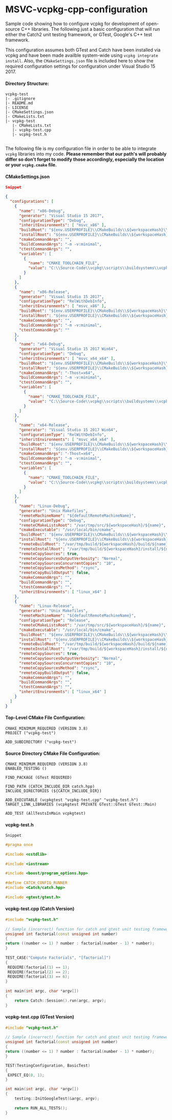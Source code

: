 

# MSVC-vcpkg-cpp-configuration

Sample code showing how to configure vcpkg for development of open-source C++ libraries. The following just a basic configuration that will run either the Catch2 unit testing framework, or GTest, Google's C++ test framework.

This configuration assumes both GTest and Catch have been installed via vcpkg and have been made availble system-wide using ```vcpkg integrate install```. Also, the ```CMakeSettings.json``` file is included here to show the required configuration settings for configuration under Visual Studio 15 2017.

#### Directory Structure:
```
vcpkg-test
|- .gitignore
|- README.md
|- LICENSE
|- CMakeSettings.json
|- CMakeLists.txt
|- vcpkg-test
   |- CMakeLists.txt
   |- vcpkg-test.cpp
   |- vcpkg-test.h
    
```

The following file is my configuration file in order to be able to integrate `vcpkg` libraries into my code. <b>Please remember that our path's will probably differ so don't forget to modify those accordingly, especially the location or your `vcpkg.cmake` file.</b>



#### CMakeSettings.json
```json
Snippet

{
  "configurations": [
    {
      "name": "x86-Debug",
      "generator": "Visual Studio 15 2017",
      "configurationType": "Debug",
      "inheritEnvironments": [ "msvc_x86" ],
      "buildRoot": "${env.USERPROFILE}\\CMakeBuilds\\${workspaceHash}\\build\\${name}",
      "installRoot": "${env.USERPROFILE}\\CMakeBuilds\\${workspaceHash}\\install\\${name}",
      "cmakeCommandArgs": "",
      "buildCommandArgs": "-m -v:minimal",
      "ctestCommandArgs": "",
      "variables": [
        {
          "name": "CMAKE_TOOLCHAIN_FILE",
          "value": "C:\\Source-Code\\vcpkg\\scripts\\buildsystems\\vcpkg.cmake"
        }
      ] 
    },
    {
      "name": "x86-Release",
      "generator": "Visual Studio 15 2017",
      "configurationType": "RelWithDebInfo",
      "inheritEnvironments": [ "msvc_x86" ],
      "buildRoot": "${env.USERPROFILE}\\CMakeBuilds\\${workspaceHash}\\build\\${name}",
      "installRoot": "${env.USERPROFILE}\\CMakeBuilds\\${workspaceHash}\\install\\${name}",
      "cmakeCommandArgs": "",
      "buildCommandArgs": "-m -v:minimal",
      "ctestCommandArgs": ""
    },
    {
      "name": "x64-Debug",
      "generator": "Visual Studio 15 2017 Win64",
      "configurationType": "Debug",
      "inheritEnvironments": [ "msvc_x64_x64" ],
      "buildRoot": "${env.USERPROFILE}\\CMakeBuilds\\${workspaceHash}\\build\\${name}",
      "installRoot": "${env.USERPROFILE}\\CMakeBuilds\\${workspaceHash}\\install\\${name}",
      "cmakeCommandArgs": "-Thost=x64",
      "buildCommandArgs": "-m -v:minimal",
      "ctestCommandArgs": "",
      "variables": [
        {
          "name": "CMAKE_TOOLCHAIN_FILE",
          "value": "C:\\Source-Code\\vcpkg\\scripts\\buildsystems\\vcpkg.cmake"
        }
      ]
    },
    {
      "name": "x64-Release",
      "generator": "Visual Studio 15 2017 Win64",
      "configurationType": "RelWithDebInfo",
      "inheritEnvironments": [ "msvc_x64_x64" ],
      "buildRoot": "${env.USERPROFILE}\\CMakeBuilds\\${workspaceHash}\\build\\${name}",
      "installRoot": "${env.USERPROFILE}\\CMakeBuilds\\${workspaceHash}\\install\\${name}",
      "cmakeCommandArgs": "-Thost=x64",
      "buildCommandArgs": "-m -v:minimal",
      "ctestCommandArgs": "",
      "variables": [
        {
          "name": "CMAKE_TOOLCHAIN_FILE",
          "value": "C:\\Source-Code\\vcpkg\\scripts\\buildsystems\\vcpkg.cmake"
        }
      ]
    },
    {
      "name": "Linux-Debug",
      "generator": "Unix Makefiles",
      "remoteMachineName": "${defaultRemoteMachineName}",
      "configurationType": "Debug",
      "remoteCMakeListsRoot": "/var/tmp/src/${workspaceHash}/${name}",
      "cmakeExecutable": "/usr/local/bin/cmake",
      "buildRoot": "${env.USERPROFILE}\\CMakeBuilds\\${workspaceHash}\\build\\${name}",
      "installRoot": "${env.USERPROFILE}\\CMakeBuilds\\${workspaceHash}\\install\\${name}",
      "remoteBuildRoot": "/var/tmp/build/${workspaceHash}/build/${name}",
      "remoteInstallRoot": "/var/tmp/build/${workspaceHash}/install/${name}",
      "remoteCopySources": true,
      "remoteCopySourcesOutputVerbosity": "Normal",
      "remoteCopySourcesConcurrentCopies": "10",
      "remoteCopySourcesMethod": "rsync",
      "remoteCopyBuildOutput": false,
      "cmakeCommandArgs": "",
      "buildCommandArgs": "",
      "ctestCommandArgs": "",
      "inheritEnvironments": [ "linux_x64" ]
    },
    {
      "name": "Linux-Release",
      "generator": "Unix Makefiles",
      "remoteMachineName": "${defaultRemoteMachineName}",
      "configurationType": "Release",
      "remoteCMakeListsRoot": "/var/tmp/src/${workspaceHash}/${name}",
      "cmakeExecutable": "/usr/local/bin/cmake",
      "buildRoot": "${env.USERPROFILE}\\CMakeBuilds\\${workspaceHash}\\build\\${name}",
      "installRoot": "${env.USERPROFILE}\\CMakeBuilds\\${workspaceHash}\\install\\${name}",
      "remoteBuildRoot": "/var/tmp/build/${workspaceHash}/build/${name}",
      "remoteInstallRoot": "/var/tmp/build/${workspaceHash}/install/${name}",
      "remoteCopySources": true,
      "remoteCopySourcesOutputVerbosity": "Normal",
      "remoteCopySourcesConcurrentCopies": "10",
      "remoteCopySourcesMethod": "rsync",
      "remoteCopyBuildOutput": false,
      "cmakeCommandArgs": "",
      "buildCommandArgs": "",
      "ctestCommandArgs": "",
      "inheritEnvironments": [ "linux_x64" ]
    }
  ]
}
```

#### Top-Level CMake File Configuration:
```
CMAKE_MINIMUM_REQUIRED (VERSION 3.8)
PROJECT ("vcpkg-test")

ADD_SUBDIRECTORY ("vcpkg-test")
```

#### Source Directory CMake File Configuration:
```
CMAKE_MINIMUM_REQUIRED (VERSION 3.8)
ENABLED_TESTING ()

FIND_PACKAGE (GTest REQUIRED)

FIND_PATH (CATCH_INCLUDE_DIR catch.hpp)
INCLUDE_DIRECTORIES (${CATCH_INCLUDE_DIR})

ADD_EXECUTABLE (vcpkgtest "vcpkg-test.cpp" "vcpkg-test.h")
TARGET_LINK_LIBRARIES (vcpkgtest PRIVATE GTest::GTest GTest::Main)

ADD_TEST (AllTestsInMain vcpkgtest)
```

#### vcpkg-test.h
```c++
Snippet

#pragma once
 
#include <cstdlib>
 
#include <iostream>
 
#include <boost/program_options.hpp>
 
#define CATCH_CONFIG_RUNNER
#include <Catch/catch.hpp>
 
#include <gtest/gtest.h>
```

#### vcpkg-test.cpp (Catch Version)
```c++
#include "vcpkg-test.h"
 
// Sample (incorrect) function for catch and gtest unit testing frameworks
unsigned int factorial(const unsigned int number)
{
return ((number <= 1) ? number : factorial(number - 1) * number);
}
 
TEST_CASE("Compute Factorials", "[factorial]")
{
 REQUIRE(factorial(1) == 1);
 REQUIRE(factorial(2) == 2);
 REQUIRE(factorial(3) == 6);
}
 
int main(int argc, char *argv[])
{
    return Catch::Session().run(argc, argv);
}
```

#### vcpkg-test.cpp (GTest Version)
```c++
#include "vcpkg-test.h"
 
// Sample (incorrect) function for catch and gtest unit testing frameworks
unsigned int factorial(const unsigned int number)
{
return ((number <= 1) ? number : factorial(number - 1) * number);
}

TEST(TestingConfiguration, BasicTest)
{
 EXPECT_EQ(0, 1);
}

int main(int argc, char *argv[])
{
    testing::InitGoogleTest(&argc, argv);
    
    return RUN_ALL_TESTS();
}
```
